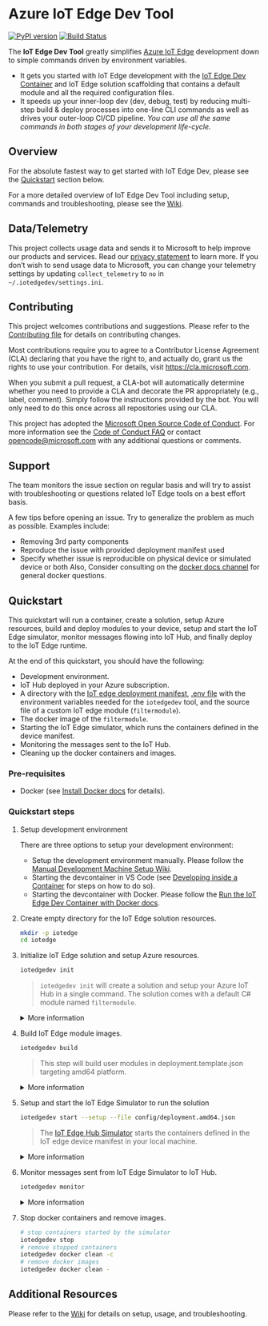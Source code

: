 # Azure IoT Edge Dev Tool

[![PyPI version](https://badge.fury.io/py/iotedgedev.svg)](https://badge.fury.io/py/iotedgedev)
[![Build Status](https://dev.azure.com/Azure-IoT-DDE-EdgeExperience/IoTEdgeDev/_apis/build/status/Azure.iotedgedev?branchName=main)](https://dev.azure.com/Azure-IoT-DDE-EdgeExperience/IoTEdgeDev/_build/latest?definitionId=35&branchName=main)

The **IoT Edge Dev Tool** greatly simplifies [Azure IoT Edge](https://azure.microsoft.com/en-us/services/iot-edge/) development down to simple commands driven by environment variables.

- It gets you started with IoT Edge development with the [IoT Edge Dev Container](https://hub.docker.com/r/microsoft/iotedgedev/) and IoT Edge solution scaffolding that contains a default module and all the required configuration files.
- It speeds up your inner-loop dev (dev, debug, test) by reducing multi-step build & deploy processes into one-line CLI commands as well as drives your outer-loop CI/CD pipeline. _You can use all the same commands in both stages of your development life-cycle._

## Overview

For the absolute fastest way to get started with IoT Edge Dev, please see the [Quickstart](https://github.com/Azure/iotedgedev/wiki/quickstart) section below.

For a more detailed overview of IoT Edge Dev Tool including setup, commands and troubleshooting, please see the [Wiki](https://github.com/Azure/iotedgedev/wiki).

## Data/Telemetry

This project collects usage data and sends it to Microsoft to help improve our products and services. Read our [privacy statement](http://go.microsoft.com/fwlink/?LinkId=521839) to learn more.
If you don’t wish to send usage data to Microsoft, you can change your telemetry settings by updating `collect_telemetry` to `no` in `~/.iotedgedev/settings.ini`.

## Contributing

This project welcomes contributions and suggestions. Please refer to the [Contributing file](CONTRIBUTING.md) for details on contributing changes.

Most contributions require you to agree to a Contributor License Agreement (CLA) declaring that you have the right to,
and actually do, grant us the rights to use your contribution. For details, visit
<https://cla.microsoft.com>.

When you submit a pull request, a CLA-bot will automatically determine whether you need
to provide a CLA and decorate the PR appropriately (e.g., label, comment). Simply follow the
instructions provided by the bot. You will only need to do this once across all repositories using our CLA.

This project has adopted the [Microsoft Open Source Code of Conduct](https://opensource.microsoft.com/codeofconduct/).
For more information see the [Code of Conduct FAQ](https://opensource.microsoft.com/codeofconduct/faq/)
or contact [opencode@microsoft.com](mailto:opencode@microsoft.com) with any additional questions or comments.

## Support

The team monitors the issue section on regular basis and will try to assist with troubleshooting or questions related IoT Edge tools on a best effort basis.

A few tips before opening an issue. Try to generalize the problem as much as possible. Examples include:

- Removing 3rd party components
- Reproduce the issue with provided deployment manifest used
- Specify whether issue is reproducible on physical device or simulated device or both
Also, Consider consulting on the [docker docs channel](https://github.com/docker/docker.github.io) for general docker questions.

## Quickstart

This quickstart will run a container, create a solution, setup Azure resources, build and deploy modules to your device, setup and start the IoT Edge simulator, monitor messages flowing into IoT Hub, and finally deploy to the IoT Edge runtime.

At the end of this quickstart, you should have the following:

- Development environment.
- IoT Hub deployed in your Azure subscription.
- A directory with the [IoT edge deployment manifest](https://docs.microsoft.com/en-us/azure/iot-edge/module-composition?view=iotedge-2020-11), [.env file](.env.tmp) with the environment variables needed for the `iotedgedev` tool, and the source file of a custom IoT edge module (`filtermodule`).
- The docker image of the `filtermodule`.
- Starting the IoT Edge simulator, which runs the containers defined in the device manifest.
- Monitoring the messages sent to the IoT Hub.
- Cleaning up the docker containers and images.

### Pre-requisites

- Docker (see [Install Docker docs](./docs/Install-Docker.md) for details).

### Quickstart steps

1. Setup development environment

    There are three options to setup your development environment:

    - Setup the development environment manually. Please follow the [Manual Development Machine Setup Wiki](https://github.com/Azure/iotedgedev/wiki/manual-dev-machine-setup).
    - Starting the devcontainer in VS Code (see [Developing inside a Container](https://code.visualstudio.com/docs/remote/containers) for steps on how to do so).
    - Starting the devcontainer with Docker. Please follow the [Run the IoT Edge Dev Container with Docker docs](./docs/Run-Devcontainer-Docker.md).
  
2. Create empty directory for the IoT Edge solution resources.

   ```sh
   mkdir -p iotedge
   cd iotedge
   ```

3. Initialize IoT Edge solution and setup Azure resources.

    ```sh
    iotedgedev init
    ```

    > `iotedgedev init` will create a solution and setup your Azure IoT Hub in a single command. The solution comes with a default C# module named `filtermodule`.

    <details>
    <summary>More information</summary>

    1. You will see structure of current folder like below:

    ```tree
        │  .env
        │  .gitignore
        │  deployment.debug.template.json
        │  deployment.template.json
        │
        ├─.vscode
        │      launch.json
        │
        └─modules
            └─filtermodule
                │  .gitignore
                │  Dockerfile.amd64
                │  Dockerfile.amd64.debug
                │  Dockerfile.arm32v7
                │  Dockerfile.windows-amd64
                │  filtermodule.csproj
                │  module.json
                │  Program.cs
    ```

    1. Open `.env` file, you will see the `IOTHUB_CONNECTION_STRING` and `DEVICE_CONNECTION_STRING` environment variables filled correctly.
    2. Open `deployment.template.json` file.
        1. You will see below section in the modules section:

        ```json
        "filtermodule": {
            "version": "1.0",
            "type": "docker",
            "status": "running",
            "restartPolicy": "always",
            "settings": {
                "image": "${MODULES.filtermodule}",
                "createOptions": {}
            }
        }
        ```

        1. Two default routes are added:

        ```json
        "routes": {
            "sensorTofiltermodule": "FROM /messages/modules/tempSensor/outputs/temperatureOutput INTO BrokeredEndpoint(\"/modules/filtermodule/inputs/input1\")",
            "filtermoduleToIoTHub": "FROM /messages/modules/filtermodule/outputs/* INTO $upstream"
        }
        ```

    3. You will see privacy statement like below:

        ```txt
        Welcome to iotedgedev!
        -------------------------
        Telemetry
        ---------
        The iotedgedev collects usage data in order to improve your experience.
        The data is anonymous and does not include commandline argument values.
        The data is collected by Microsoft.
        
        You can change your telemetry settings by updating 'collect_telemetry' to 'no' in ~/.iotedgedev/setting.ini
        ```

    </details>

4. Build IoT Edge module images.

    ```sh
    iotedgedev build
    ```

    > This step will build user modules in deployment.template.json targeting amd64 platform.

    <details>
    <summary>More information</summary>

    1. You will see a "BUILD COMPLETE" for each module and no error messages in the terminal output.
    2. Open `config/deployment.amd64.json` file, you will see the module image placeholders expanded correctly.
    3. Run `sudo docker image ls`, you will see the module images you just built.

    </details>

5. Setup and start the IoT Edge Simulator to run the solution

    ```sh
    iotedgedev start --setup --file config/deployment.amd64.json
    ```

    > The [IoT Edge Hub Simulator](https://github.com/Azure/iotedgehubdev) starts the containers defined in the IoT edge device manifest in your local machine.

    <details>
    <summary>More information</summary>

    1. You will see an "IoT Edge Simulator has been started in solution mode." message at the end of the terminal output
    2. Run `sudo docker ps`, you will see your modules running as well as an edgeHubDev container

    </details>

6. Monitor messages sent from IoT Edge Simulator to IoT Hub.

    ```sh
    iotedgedev monitor
    ```

    <details>
    <summary>More information</summary>

    1. You will see your expected messages sending to IoT Hub
    2. Stopping the monitor doesn't stop the simulator. It will continue running until it is explicitely stopped using `iotedgedev stop` and at that time all containers used by the simulator will be cleaned up.

    </details>

7. Stop docker containers and remove images.

    ```sh
    # stop containers started by the simulator
    iotedgedev stop
    # remove stopped containers
    iotedgedev docker clean -c
    # remove docker images
    iotedgedev docker clean -
    ```

## Additional Resources

Please refer to the [Wiki](https://github.com/Azure/iotedgedev/wiki) for details on setup, usage, and troubleshooting.

